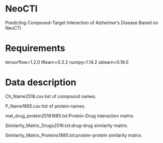 # NeoCTI
Predicting Compound-Target Interaction of Alzheimer’s Disease Based on NeoCTI
# Requirements
tensorflow=1.2.0
tflearn=0.3.2
numpy=1.14.2
sklearn=0.19.0
# Data description
Ch_Name2516.csv:list of compound names.

P_Name1885.csv:list of protein names.

mat_drug_protein25161885.txt:Protein-Drug interaction matrix.

Similarity_Matrix_Drugs2516.txt:drug-drug similarity matrix.

Similarity_Matrix_Proteins1885.txt:protein-protein similarity matrix.

